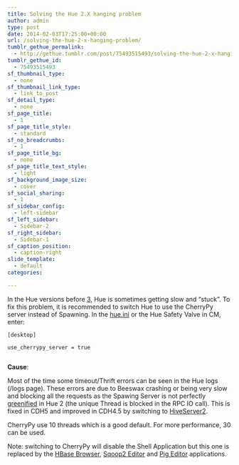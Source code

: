 ```yaml
---
title: Solving the Hue 2.X hanging problem
author: admin
type: post
date: 2014-02-03T17:25:00+00:00
url: /solving-the-hue-2-x-hanging-problem/
tumblr_gethue_permalink:
  - http://gethue.tumblr.com/post/75493515493/solving-the-hue-2-x-hanging-problem
tumblr_gethue_id:
  - 75493515493
sf_thumbnail_type:
  - none
sf_thumbnail_link_type:
  - link_to_post
sf_detail_type:
  - none
sf_page_title:
  - 1
sf_page_title_style:
  - standard
sf_no_breadcrumbs:
  - 1
sf_page_title_bg:
  - none
sf_page_title_text_style:
  - light
sf_background_image_size:
  - cover
sf_social_sharing:
  - 1
sf_sidebar_config:
  - left-sidebar
sf_left_sidebar:
  - Sidebar-2
sf_right_sidebar:
  - Sidebar-1
sf_caption_position:
  - caption-right
slide_template:
  - default
categories:

---
```

In the Hue versions before [3][1], Hue is sometimes getting slow and “stuck”. To fix this problem, it is recommended to switch Hue to use the CherryPy server instead of Spawning. In the [hue.ini][2] or the Hue Safety Valve in CM, enter:

<pre><code class="bash">[desktop]

use_cherrypy_server = true

</code></pre>

**Cause**:

Most of the time some timeout/Thrift errors can be seen in the Hue logs (/logs page). These errors are due to Beeswax crashing or being very slow and blocking all the requests as the Spawing Server is not perfectly [greenified][3] in Hue 2 (the unique Thread is blocked in the RPC IO call). This is fixed in CDH5 and improved in CDH4.5 by switching to [HiveServer2][4].

CherryPy use 10 threads which is a good default. For more performance, 30 can be used.

Note: switching to CherryPy will disable the Shell Application but this one is replaced by the [HBase Browser][5], [Sqoop2 Editor][6] and [Pig Editor][7] applications.

 [1]: http://gethue.tumblr.com/post/69115755563/hue-3-5-and-its-redesign-are-out
 [2]: https://github.com/cloudera/hue/blob/branch-2.5/desktop/conf.dist/hue.ini#L45
 [3]: http://eventlet.net/
 [4]: http://gethue.tumblr.com/post/64916325309/hadoop-tutorial-hive-query-editor-with-hiveserver2-and
 [5]: http://gethue.tumblr.com/post/59071544309/the-web-ui-for-hbase-hbase-browser
 [6]: http://gethue.tumblr.com/post/63064228790/move-data-in-out-your-hadoop-cluster-with-the-sqoop
 [7]: http://gethue.tumblr.com/post/51559235973/tutorial-apache-pig-editor-in-hue-2-3
